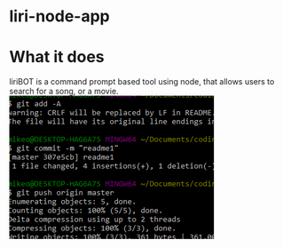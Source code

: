 # liri-node-app

# What it does
liriBOT is a command prompt based tool using node, that allows users to search for a song, or a movie.
![Test](/images/test.png)